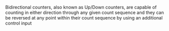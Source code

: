 Bidirectional counters, also known as Up/Down counters, are capable of counting in either direction through any given count sequence and they can be reversed at any point within their count sequence by using an additional control input
